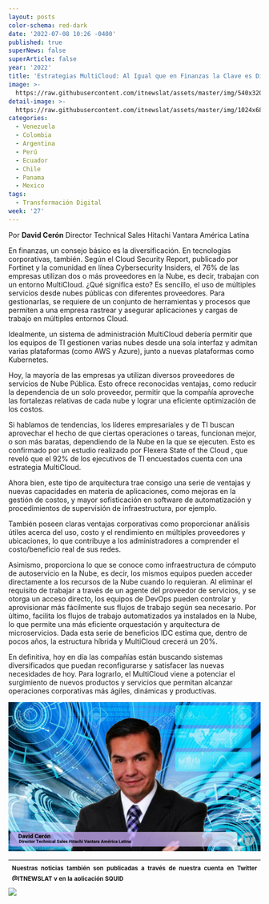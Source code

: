 ```yaml
---
layout: posts
color-schema: red-dark
date: '2022-07-08 10:26 -0400'
published: true
superNews: false
superArticle: false
year: '2022'
title: 'Estrategias MultiCloud: Al Igual que en Finanzas la Clave es Diversificar'
image: >-
  https://raw.githubusercontent.com/itnewslat/assets/master/img/540x320/David-Ceron-p.jpg
detail-image: >-
  https://raw.githubusercontent.com/itnewslat/assets/master/img/1024x680/David-Ceron-g.jpg
categories:
  - Venezuela
  - Colombia
  - Argentina
  - Perú
  - Ecuador
  - Chile
  - Panama
  - Mexico
tags:
  - Transformación Digital
week: '27'
---
```

Por **David Cerón** Director Technical Sales Hitachi Vantara América Latina

En finanzas, un consejo básico es la diversificación. En tecnologías corporativas, también. Según el Cloud Security Report, publicado por Fortinet y la comunidad en línea Cybersecurity Insiders, el 76% de las empresas utilizan dos o más proveedores en la Nube, es decir, trabajan con un entorno MultiCloud.
¿Qué significa esto? Es sencillo, el uso de múltiples servicios desde nubes públicas con diferentes proveedores. Para gestionarlas, se requiere de un conjunto de herramientas y procesos que permiten a una empresa rastrear y asegurar aplicaciones y cargas de trabajo en múltiples entornos Cloud. 

Idealmente, un sistema de administración MultiCloud debería permitir que los equipos de TI gestionen varias nubes desde una sola interfaz y admitan varias plataformas (como AWS y Azure), junto a nuevas plataformas como Kubernetes.

Hoy, la mayoría de las empresas ya utilizan diversos proveedores de servicios de Nube Pública. Esto ofrece reconocidas ventajas, como reducir la dependencia de un solo proveedor, permitir que la compañía aproveche las fortalezas relativas de cada nube y lograr una eficiente optimización de los costos. 

Si hablamos de tendencias, los líderes empresariales y de TI buscan aprovechar el hecho de que ciertas operaciones o tareas, funcionan mejor, o son más baratas, dependiendo de la Nube en la que se ejecuten. Esto es confirmado por un estudio realizado por Flexera State of the Cloud , que reveló que el 92% de los ejecutivos de TI encuestados cuenta con una estrategia MultiCloud.

Ahora bien, este tipo de arquitectura trae consigo una serie de ventajas y nuevas capacidades en materia de aplicaciones, como mejoras en la gestión de costos, y mayor sofisticación en software de automatización y procedimientos de supervisión de infraestructura, por ejemplo. 

También poseen claras ventajas corporativas como proporcionar análisis útiles acerca del uso, costo y el rendimiento en múltiples proveedores y ubicaciones, lo que contribuye a los administradores a comprender el costo/beneficio real de sus redes.

Asimismo, proporciona lo que se conoce como infraestructura de cómputo de autoservicio en la Nube, es decir, los mismos equipos pueden acceder directamente a los recursos de la Nube cuando lo requieran. Al eliminar el requisito de trabajar a través de un agente del proveedor de servicios, y se otorga un acceso directo, los equipos de DevOps pueden controlar y aprovisionar más fácilmente sus flujos de trabajo según sea necesario.
Por último, facilita los flujos de trabajo automatizados ya instalados en la Nube, lo que permite una más eficiente orquestación y arquitectura de microservicios. Dada esta serie de beneficios IDC estima que, dentro de pocos años, la estructura híbrida y MultiCloud crecerá un 20%.

En definitiva, hoy en día las compañías están buscando sistemas diversificados que puedan reconfigurarse y satisfacer las nuevas necesidades de hoy. Para lograrlo, el MultiCloud viene a potenciar el surgimiento de nuevos productos y servicios que permitan alcanzar operaciones corporativas más ágiles, dinámicas y productivas.

![](https://raw.githubusercontent.com/itnewslat/assets/master/img/540x320/David-Ceron-p.jpg)

<table style="height: 42px;" width="569">
<tbody>
<tr>
<td style="text-align: justify;"><sub><strong>Nuestras noticias también son publicadas a través de nuestra cuenta en Twitter <a href="https://twitter.com/itnewslat?lang=es">@ITNEWSLAT</a> y en la aplicación <a href="https://squidapp.co/en/">SQUID</a></strong></sub></td>
</tr>
</tbody>
</table>

<img src="https://tracker.metricool.com/c3po.jpg?hash=56f88a41e39ab42c063cc51676587a04"/>